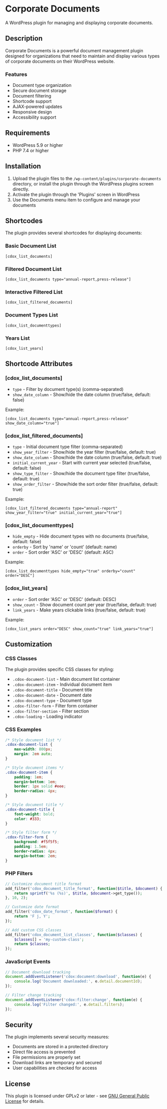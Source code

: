 # Corporate Documents

A WordPress plugin for managing and displaying corporate documents.

## Description

Corporate Documents is a powerful document management plugin designed for organizations that need to maintain and display various types of corporate documents on their WordPress website.

### Features

* Document type organization
* Secure document storage
* Document filtering
* Shortcode support
* AJAX-powered updates
* Responsive design
* Accessibility support

## Requirements

* WordPress 5.9 or higher
* PHP 7.4 or higher

## Installation

1. Upload the plugin files to the `/wp-content/plugins/corporate-documents` directory, or install the plugin through the WordPress plugins screen directly.
2. Activate the plugin through the 'Plugins' screen in WordPress
3. Use the Documents menu item to configure and manage your documents

## Shortcodes

The plugin provides several shortcodes for displaying documents:

### Basic Document List
```
[cdox_list_documents]
```

### Filtered Document List
```
[cdox_list_documents type="annual-report,press-release"]
```

### Interactive Filtered List
```
[cdox_list_filtered_documents]
```

### Document Types List
```
[cdox_list_documenttypes]
```

### Years List
```
[cdox_list_years]
```

## Shortcode Attributes

### [cdox_list_documents]
* `type` - Filter by document type(s) (comma-separated)
* `show_date_column` - Show/hide the date column (true/false, default: false)

Example:
```
[cdox_list_documents type="annual-report,press-release" show_date_column="true"]
```

### [cdox_list_filtered_documents]
* `type` - Initial document type filter (comma-separated)
* `show_year_filter` - Show/hide the year filter (true/false, default: true)
* `show_date_column` - Show/hide the date column (true/false, default: true)
* `initial_current_year` - Start with current year selected (true/false, default: false)
* `show_type_filter` - Show/hide the document type filter (true/false, default: true)
* `show_order_filter` - Show/hide the sort order filter (true/false, default: true)

Example:
```
[cdox_list_filtered_documents type="annual-report" show_year_filter="true" initial_current_year="true"]
```

### [cdox_list_documenttypes]
* `hide_empty` - Hide document types with no documents (true/false, default: false)
* `orderby` - Sort by 'name' or 'count' (default: name)
* `order` - Sort order 'ASC' or 'DESC' (default: ASC)

Example:
```
[cdox_list_documenttypes hide_empty="true" orderby="count" order="DESC"]
```

### [cdox_list_years]
* `order` - Sort order 'ASC' or 'DESC' (default: DESC)
* `show_count` - Show document count per year (true/false, default: true)
* `link_years` - Make years clickable links (true/false, default: true)

Example:
```
[cdox_list_years order="DESC" show_count="true" link_years="true"]
```

## Customization

### CSS Classes
The plugin provides specific CSS classes for styling:
* `.cdox-document-list` - Main document list container
* `.cdox-document-item` - Individual document item
* `.cdox-document-title` - Document title
* `.cdox-document-date` - Document date
* `.cdox-document-type` - Document type
* `.cdox-filter-form` - Filter form container
* `.cdox-filter-section` - Filter section
* `.cdox-loading` - Loading indicator

### CSS Examples
```css
/* Style document list */
.cdox-document-list {
    max-width: 800px;
    margin: 2em auto;
}

/* Style document items */
.cdox-document-item {
    padding: 1em;
    margin-bottom: 1em;
    border: 1px solid #eee;
    border-radius: 4px;
}

/* Style document title */
.cdox-document-title {
    font-weight: bold;
    color: #333;
}

/* Style filter form */
.cdox-filter-form {
    background: #f5f5f5;
    padding: 1.5em;
    border-radius: 4px;
    margin-bottom: 2em;
}
```

### PHP Filters
```php
// Customize document title format
add_filter('cdox_document_title_format', function($title, $document) {
    return sprintf('%s (%s)', $title, $document->get_type());
}, 10, 2);

// Customize date format
add_filter('cdox_date_format', function($format) {
    return 'F j, Y';
});

// Add custom CSS classes
add_filter('cdox_document_list_classes', function($classes) {
    $classes[] = 'my-custom-class';
    return $classes;
});
```

### JavaScript Events
```javascript
// Document download tracking
document.addEventListener('cdox:document:download', function(e) {
    console.log('Document downloaded:', e.detail.documentId);
});

// Filter change tracking
document.addEventListener('cdox:filter:change', function(e) {
    console.log('Filter changed:', e.detail.filters);
});
```

## Security

The plugin implements several security measures:
* Documents are stored in a protected directory
* Direct file access is prevented
* File permissions are properly set
* Download links are temporary and secured
* User capabilities are checked for access

## License

This plugin is licensed under GPLv2 or later - see [GNU General Public License](http://www.gnu.org/licenses/gpl-2.0.html) for details.
